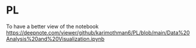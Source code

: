 # PL
To have a better view of the notebook https://deepnote.com/viewer/github/karimothman6/PL/blob/main/Data%20Analysis%20and%20Visualization.ipynb
